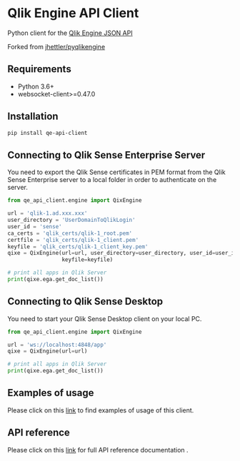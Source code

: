 # Qlik Engine API Client

Python client for the [Qlik Engine JSON API](https://help.qlik.com/en-US/sense-developer/November2024/Subsystems/EngineAPI/Content/Sense_EngineAPI/introducing-engine-API.htm)

Forked from [jhettler/pyqlikengine](https://github.com/jhettler/pyqlikengine)

## Requirements
* Python 3.6+
* websocket-client>=0.47.0

## Installation
```bash
pip install qe-api-client
```

## Connecting to Qlik Sense Enterprise Server
You need to export the Qlik Sense certificates in PEM format from the Qlik Sense Enterprise server to a local folder in 
order to authenticate on the server.

```python
from qe_api_client.engine import QixEngine

url = 'qlik-1.ad.xxx.xxx'
user_directory = 'UserDomainToQlikLogin'
user_id = 'sense'
ca_certs = 'qlik_certs/qlik-1_root.pem'
certfile = 'qlik_certs/qlik-1_client.pem'
keyfile = 'qlik_certs/qlik-1_client_key.pem'
qixe = QixEngine(url=url, user_directory=user_directory, user_id=user_id, ca_certs=ca_certs, certfile=certfile, 
                 keyfile=keyfile)

# print all apps in Qlik Server
print(qixe.ega.get_doc_list())
```

## Connecting to Qlik Sense Desktop
You need to start your Qlik Sense Desktop client on your local PC.

```python
from qe_api_client.engine import QixEngine

url = 'ws://localhost:4848/app'
qixe = QixEngine(url=url)

# print all apps in Qlik Server
print(qixe.ega.get_doc_list())
```

## Examples of usage
Please click on this [link](https://github.com/lr-bicc/qe-api-client/tree/master/examples) to find examples of usage of this client.

## API reference
Please click on this [link](https://lr-bicc.github.io/qe-api-client) for full API reference documentation .